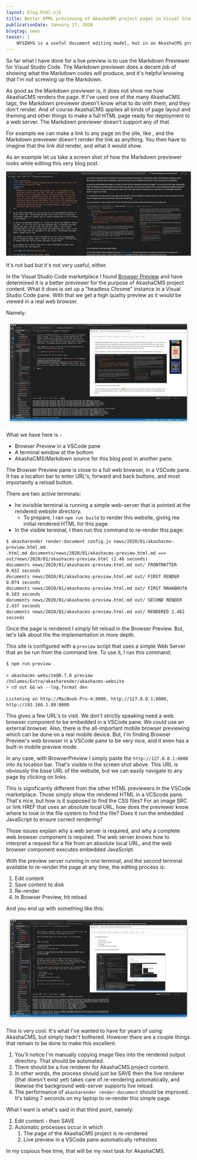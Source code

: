```yaml
---
layout: blog.html.njk
title: Better HTML previewing of AkashaCMS project pages in Visual Studio Code
publicationDate: January 27, 2020
blogtag: news
teaser: |
    WYSIWYG is a useful document editing model, but in an AkashaCMS project there hasn't been a way to do that.  The tools for AkashaCMS let us edit Markdown files in a programmers editor, like Visual Studio Code, but then we're left to our imagination as to how the page will look.  It's easy to set up a preview mode in an AkashaCMS project using a simple command-line HTML server and an external web browser.  But it's not well integrated with the editing experience, and in practice I never did it.  There is a Visual Studio Code extension that makes this better offering a good preview experience right inside VSCode. 
---
```


So far what I have done for a live preview is to use the Markdown Previewer for Visual Studio Code.  The Markdown previewer does a decent job of showing what the Markdown codes will produce, and it's helpful knowing that I'm not screwing up the Markdown.

As good as the Markdown previewer is, it does not show me how AkashaCMS renders the page.  If I've used one of the many AkashaCMS tags, the Markdown previewer doesn't know what to do with them, and they don't render.  And of course AkashaCMS applies all kinds of page layout and theming and other things to make a full HTML page ready for deployment to a web server.  The Markdown previewer doesn't support any of that.

For example we can make a link to any page on the site, like [](/index.html), and the Markdown previewer doesn't render the link as anything.  You then have to imagine that the link did render, and what it would show.

As an example let us take a screen shot of how the Markdown previewer looks while editing this very blog post.

<img figure src="img/html-previewer.jpg">

It's not bad but it's not very useful, either.

In the Visual Studio Code marketplace I found [Browser Preview](https://marketplace.visualstudio.com/items?itemName=auchenberg.vscode-browser-preview) and have determined it is a better previewer for the purpose of AkashaCMS project content.  What it does is set up a "headless Chrome" instance in a Visual Studio Code pane.  With that we get a high quality preview as it would be viewed in a real web browser.

Namely:

<img figure src="./img/browser-preview.jpg">

What we have here is - 

* Browser Preview in a VSCode pane
* A terminal window at the bottom
* AkashaCMS/Markdown source for this blog post in another pane.

The Browser Preview pane is close to a full web browser, in a VSCode pane.  It has a location bar to enter URL's, forward and back buttons, and most importantly a reload button.

There are two active terminals:

* he invisible terminal is running a simple web-server that is pointed at the rendered website directory.
    * To prepare, I ran `npm run build` to render this website, giving me initial rendered HTML for this page.  
* In the visible terminal, I then run this command to re-render this page:

```
$ akasharender render-document config.js news/2020/01/akashacms-preview.html.md 
.html.md documents/news/2020/01/akashacms-preview.html.md ==> out/news/2020/01/akashacms-preview.html (2.48 seconds)
documents news/2020/01/akashacms-preview.html.md out/ FRONTMATTER 0.032 seconds
documents news/2020/01/akashacms-preview.html.md out/ FIRST RENDER 0.074 seconds
documents news/2020/01/akashacms-preview.html.md out/ FIRST MAHABHUTA 0.183 seconds
documents news/2020/01/akashacms-preview.html.md out/ SECOND RENDER 2.437 seconds
documents news/2020/01/akashacms-preview.html.md out/ RENDERED 2.482 seconds
```

Once the page is rendered I simply hit reload in the Browser Preview.  But, let's talk about the the implementation in more depth.

This site is configured with a `preview` script that uses a simple Web Server that an be run from the command line.  To use it, I run this command:

```
$ npm run preview

> akashacms-website@0.7.0 preview /Volumes/Extra/akasharender/akashacms-website
> cd out && ws --log.format dev

Listening on http://MacBook-Pro-4:8000, http://127.0.0.1:8000, http://192.168.1.89:8000
```

This gives a few URL's to visit.  We don't strictly speaking need a web browser component to be embedded in a VSCode pane.  We could use an external browser.  Also, there is the all-important mobile browser previewing which can be done on a real mobile device.  But, I'm finding Browser Preview's web browser in a VSCode pane to be very nice, and it even has a built-in mobile preview mode.

In any case, with BrowserPreview I simply paste the `http://127.0.0.1:8000` into its location bar.  That's visible in the screen shot above.  This URL is obviously the base URL of the website, but we can easily navigate to any page by clicking on links.

This is significantly different from the other HTML previewers in the VSCode marketplace.  Those simply show the rendered HTML in a VCScode pane.  That's nice, but how is it supposed to find the CSS files?  For an image SRC or link HREF that uses an absolute local URL, how does the previewer know where to look in the file system to find the file?  Does it run the embedded JavaScript to ensure correct rendering?  

Those issues explain why a web server is required, and why a complete web browser component is required. The web server knows how to interpret a request for a file from an absolute local URL, and the web browser component executes embedded JavaScript.

With the preview server running in one terminal, and the second terminal available to re-render the page at any time, the editing process is:

1. Edit content
1. Save content to disk
1. Re-render
1. In Browser Preview, hit reload

And you end up with something like this:

<img figure src="./img/preview-after-editing.jpg">

This is very cool.  It's what I've wanted to have for years of using AkashaCMS, but simply hadn't bothered.  However there are a couple things that remain to be done to make this excellent:

1. You'll notice I'm manually copying image files into the rendered output directory.  That should be automated.
1. There should be a live renderer for AkashaCMS project content.  
1. In other words, the process should just be SAVE then the live renderer (that doesn't exist yet) takes care of re-rendering automatically, and likewise the background web-server supports live reload.
1. The performance of `akasharender render-document` should be improved.  It's taking 7 seconds on my laptop to re-render this simple page.

What I want is what's said in that third point, namely:

1. Edit content - then SAVE
1. Automatic processes occur in which
    1. The page of the AkashaCMS project is re-rendered
    1. Live preview in a VSCode pane automatically refreshes

In my copious free time, that will be my next task for AkashaCMS.




